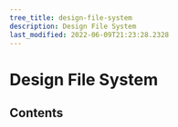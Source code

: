 ```yaml
---
tree_title: design-file-system
description: Design File System
last_modified: 2022-06-09T21:23:28.2328
---
```


# Design File System

## Contents
